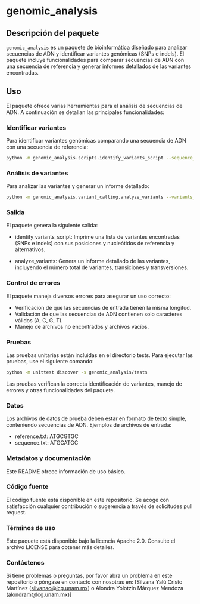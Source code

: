 # genomic_analysis

## Descripción del paquete

`genomic_analysis` es un paquete de bioinformática diseñado para analizar secuencias de ADN y identificar variantes genómicas (SNPs e indels). El paquete incluye funcionalidades para comparar secuencias de ADN con una secuencia de referencia y generar informes detallados de las variantes encontradas.

## Uso

El paquete ofrece varias herramientas para el análisis de secuencias de ADN. A continuación se detallan las principales funcionalidades:

### Identificar variantes

Para identificar variantes genómicas comparando una secuencia de ADN con una secuencia de referencia:

```bash
python -m genomic_analysis.scripts.identify_variants_script --sequence_file <path_to_sequence_file> --reference_file <path_to_reference_file>
```

### Análisis de variantes

Para analizar las variantes y generar un informe detallado:

```bash
python -m genomic_analysis.variant_calling.analyze_variants --variants_file <path_to_variants_file>
```

### Salida

El paquete genera la siguiente salida:

- identify_variants_script: Imprime una lista de variantes encontradas (SNPs e indels) con sus posiciones y nucleótidos de referencia y alternativos.

- analyze_variants: Genera un informe detallado de las variantes, incluyendo el número total de variantes, transiciones y transversiones.

### Control de errores

El paquete maneja diversos errores para asegurar un uso correcto:

- Verificacion de que las secuencias de entrada tienen la misma longitud.
- Validación de que las secuencias de ADN contienen solo caracteres válidos (A, C, G, T).
- Manejo de archivos no encontrados y archivos vacíos.

### Pruebas

Las pruebas unitarias están incluidas en el directorio tests. Para ejecutar las pruebas, use el siguiente comando:

```bash 
python -m unittest discover -s genomic_analysis/tests
```
Las pruebas verifican la correcta identificación de variantes, manejo de errores y otras funcionalidades del paquete.

### Datos

Los archivos de datos de prueba deben estar en formato de texto simple, conteniendo secuencias de ADN. Ejemplos de archivos de entrada:

- reference.txt: ATGCGTGC
- sequence.txt: ATGCATGC

### Metadatos y documentación

Este README ofrece información de uso básico. 

### Código fuente

El código fuente está disponible en este repositorio. Se acoge con satisfacción cualquier contribución o sugerencia a través de solicitudes pull request.

### Términos de uso

Este paquete está disponible bajo la licencia Apache 2.0. Consulte el archivo LICENSE para obtener más detalles.

### Contáctenos

Si tiene problemas o preguntas, por favor abra un problema en este repositorio o póngase en contacto con nosotras en: [Silvana Yalú Cristo Martínez (silvanac@lcg.unam.mx) o Alondra Yolotzin Márquez Mendoza (alondram@lcg.unam.mx)]
